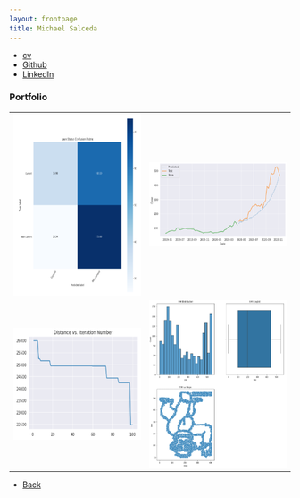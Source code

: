 ```yaml
---
layout: frontpage
title: Michael Salceda
---
```


<div class="navbar">
  <div class="navbar-inner">
      <ul class="nav">
          <li><a href="{{ BASE_PATH }}/assets/20200820_Resume.pdf">cv</a></li>
          <li><a href="https://github.com/msalceda">Github</a></li>
          <li><a href="https://www.linkedin.com/in/salcedam/">LinkedIn</a></li>
      </ul>
  </div>
</div>

### <a name="Portfolio"></a>Portfolio

<table class="wide">
<tr>
    <td class="left">
        <a href="pages/portfolio_pages/seas6401_hw3_capstone.html">
            <img src="/assets/pics/portfolio_pics/seas6401_hw3_capstone.png" alt="SEAS 6401 HW3 Confusion Matrix" title="SEAS 6401 HW3 Confusion Matrix" style="width:325px;height:325px;"/>
        </a>
    </td>
    <td class="right">
        <a href="pages/portfolio_pages/emse6574_hw9_timeseries.html">
            <img src="/assets/pics/portfolio_pics/emse6574_hw9_timeseries.png" alt="EMSE 6574 Time Series Analysis" title="EMSE 6574 Time Series Analysis" style="width:350px;height:150px;"/>
        </a>
    </td>
</tr>
<tr>
    <td class="left">
        <a href="pages/portfolio_pages/emse6574_hw8_genetic_algo.html">
            <img src="/assets/pics/portfolio_pics/emse6574_hw8_genetic_algo.png" alt="EMSE 6574 Genetic Algorithm" title="EMSE 6574 Genetic Algorithm" style="width:325px;height:200px;"/>
        </a>
    </td>
    <td class="right">
        <a href="pages/portfolio_pages/emse6574_hw4_gorilla.html">
            <img src="/assets/pics/portfolio_pics/emse6574_hw4_data_pitfalls.png" alt="EMSE 6574 Gorilla" title="EMSE 6574 Gorilla" style="width:325px;height:300px;"/>
        </a>
    </td>
</tr>
</table>

<div class="navbar">
  <div class="navbar-inner">
      <ul class="nav">
          <li><a href="index.html">Back</a></li>
      </ul>
  </div>
</div>
